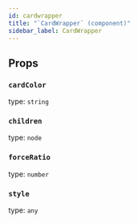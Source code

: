 ```yaml
---
id: cardwrapper
title: "`CardWrapper` (component)"
sidebar_label: CardWrapper
---
```



Props
-----

### `cardColor`

type: `string`


### `children`

type: `node`


### `forceRatio`

type: `number`


### `style`

type: `any`

